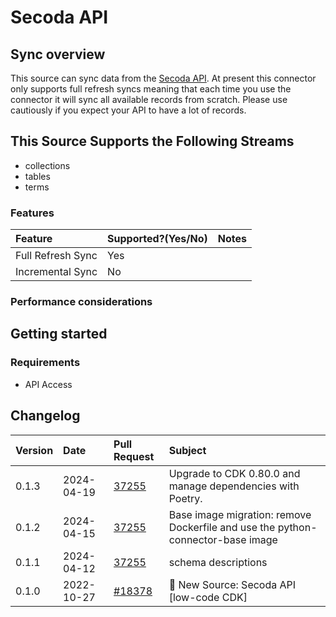 # Secoda API

## Sync overview

This source can sync data from the [Secoda API](https://docs.secoda.co/secoda-api). At present this connector only supports full refresh syncs meaning that each time you use the connector it will sync all available records from scratch. Please use cautiously if you expect your API to have a lot of records.

## This Source Supports the Following Streams

* collections
* tables
* terms

### Features

| Feature | Supported?\(Yes/No\) | Notes |
| :--- | :--- | :--- |
| Full Refresh Sync | Yes |  |
| Incremental Sync | No |  |

### Performance considerations

## Getting started

### Requirements

* API Access

## Changelog

| Version | Date       | Pull Request                                              | Subject                                    |
| :------ | :--------- | :-------------------------------------------------------- | :----------------------------------------- |
| 0.1.3 | 2024-04-19 | [37255](https://github.com/airbytehq/airbyte/pull/37255) | Upgrade to CDK 0.80.0 and manage dependencies with Poetry. |
| 0.1.2 | 2024-04-15 | [37255](https://github.com/airbytehq/airbyte/pull/37255) | Base image migration: remove Dockerfile and use the python-connector-base image |
| 0.1.1 | 2024-04-12 | [37255](https://github.com/airbytehq/airbyte/pull/37255) | schema descriptions |
| 0.1.0   | 2022-10-27 | [#18378](https://github.com/airbytehq/airbyte/pull/18378) | 🎉 New Source: Secoda API [low-code CDK] |
